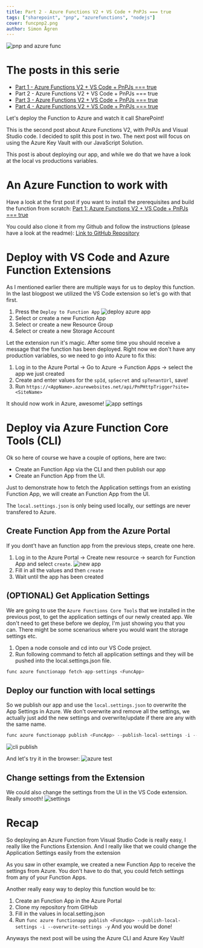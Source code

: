 ```yaml
---
title: Part 2 - Azure Functions V2 + VS Code + PnPJs === true 
tags: ["sharepoint", "pnp", "azurefunctions", "nodejs"]
cover: funcpnp2.png
author: Simon Ågren
---
```


![pnp and azure func](./funcpnp2.png)

# The posts in this serie
- <a href="https://simonagren.github.io/azurefunction-v2-pnpjs/" target="_blank">Part 1 - Azure Functions V2 + VS Code + PnPJs === true</a>
- Part 2 - Azure Functions V2 + VS Code + PnPJs === true
- <a href="https://simonagren.github.io/part3-azurefunction/" target="_blank">Part 3 - Azure Functions V2 + VS Code + PnPJs === true</a>
- <a href="https://simonagren.github.io/part4-azurefunction/" target="_blank">Part 4 - Azure Functions V2 + VS Code + PnPJs === true</a>


Let's deploy the Function to Azure and watch it call SharePoint!

This is the second post about Azure Functions V2, with PnPJs and Visual Studio code. I decided to split this post in two. The next post will focus on using the Azure Key Vault with our JavaScript Solution. 

This post is about deploying our app, and while we do that we have a look at the local vs productions variables.


# An Azure Function to work with
Have a look at the first post if you want to install the prerequisites and build the function from scratch:
<a href="https://simonagren.github.io/azurefunction-v2-pnpjs/" target="_blank">Part 1: Azure Functions V2 + VS Code + PnPJs === true</a>

You could also clone it from my Github and follow the instructions (please have a look at the readme):
<a href="https://github.com/simonagren/azurefuncpnpjsgetlists" target="_blank">Link to GitHub Repository</a>

# Deploy with VS Code and Azure Function Extensions
As I mentioned earlier there are multiple ways for us to deploy this function. In the last blogpost we utilized the VS Code extension so let's go with that first.

1. Press the `Deploy to Function App`
![deploy azure app](./deploy.jpg)
2. Select or create a new Function App
3. Select or create a new Resource Group
4. Select or create a new Storage Account

Let the extension run it's magic. After some time you should receive a message that the function has been deployed.
Right now we don't have any production variables, so we need to go into Azure to fix this:

1. Log in to the Azure Portal -> Go to Azure -> Function Apps -> select the app we just created
2. Create and enter values for the `spId`, `spSecret` and `spTenantUrl`, save!
3. Run `https://<AppName>.azurewebsites.net/api/PnPHttpTrigger?site=<SiteName>` 

It should now work in Azure, awesome!
![app settings](./appsettings.jpg)

# Deploy via Azure Function Core Tools (CLI)
Ok so here of course we have a couple of options, here are two:
- Create an Function App via the CLI and then publish our app
- Create an Function App from the UI.

Just to demonstrate how to fetch the Application settings from an existing Function App, we will create an Function App from the UI.

The `local.settings.json` is only being used locally, our settings are never transfered to Azure.

## Create Function App from the Azure Portal
If you dont't have an function app from the previous steps, create one here.

1. Log in to the Azure Portal -> Create new resource -> search for Function App and select `create`.
![new app](./newapp.jpg)
2. Fill in all the values and then `create`
3. Wait until the app has been created

## (OPTIONAL) Get Application Settings
We are going to use the `Azure Functions Core Tools` that we installed in the previous post, to get the application settings of our newly created app.
We don't need to get these before we deploy, I'm just showing you that you can. There might be some scenarious where you would want the storage settings etc.

1. Open a node console and cd into our VS Code project.
2. Run following command to fetch all application settings and they will be pushed into the local.settings.json file. 
```javascript
func azure functionapp fetch-app-settings <FuncApp>
```

## Deploy our function with local settings
So we publish our app and use the `local.settings.json` to overwrite the App Settings in Azure. We don't overwrite and remove all the settings, we actually just add the new settings and overwrite/update if there are any with the same name.  
```javascript
func azure functionapp publish <FuncApp> --publish-local-settings -i --overwrite-settings -y
```
![cli publish](./clideploy.jpg)

And let's try it in the browser:
![azure test](./azuretest.jpg)

## Change settings from the Extension
We could also change the settings from the UI in the VS Code extension. Really smooth!
![settings](./settings.jpg)

# Recap
So deploying an Azure Function from Visual Studio Code is really easy, I really like the Functions Extension. And I really like that we could change the Application Settings easily from the extension

As you saw in other example, we created a new Function App to receive the settings from Azure. You don't have to do that, you could fetch settings from any of your Function Apps.

Another really easy way to deploy this function would be to:
1. Create an Function App in the Azure Portal
2. Clone my repository from GitHub
3. Fill in the values in local.setting.json
4. Run `func azure functionapp publish <FuncApp> --publish-local-settings -i --overwrite-settings -y`
And you would be done!


Anyways the next post will be using the Azure CLI and Azure Key Vault!
